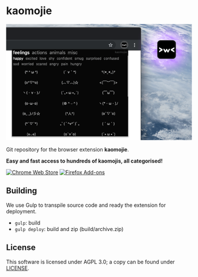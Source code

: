 # kaomojie

![screenshot](assets/screenshots/01.png)

Git repository for the browser extension **kaomojie**.

**Easy and fast access to hundreds of kaomojis, all categorised!**

[![Chrome Web Store](https://developer.chrome.com/webstore/images/ChromeWebStore_BadgeWBorder_v2_206x58.png)](https://chrome.google.com/webstore/detail/kaomojie/lmejjdlbclkidnpmcoknihonapppadid)
[![Firefox Add-ons](https://addons.cdn.mozilla.net/static/img/addons-buttons/AMO-button_1.png)](https://addons.mozilla.org/en-US/firefox/addon/kaomojie/)

## Building

We use Gulp to transpile source code and ready the extension for deployment.

-   `gulp`: build
-   `gulp deploy`: build and zip (build/archive.zip)

## License

This software is licensed under AGPL 3.0; a copy can be found under [LICENSE](LICENSE).
